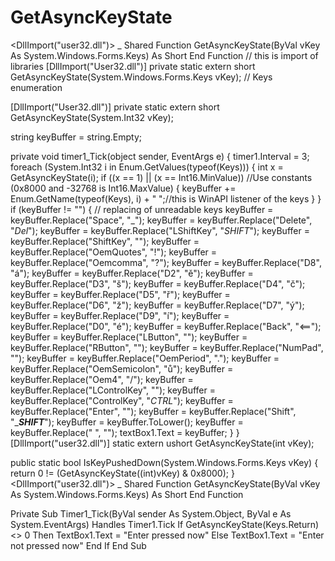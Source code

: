 # GetAsyncKeyState

\<DllImport("user32.dll")> \_     Shared Function GetAsyncKeyState(ByVal vKey As System.Windows.Forms.Keys) As Short     End Function // this is import of libraries     \[DllImport("User32.dll")]     private static extern short GetAsyncKeyState(System.Windows.Forms.Keys vKey); // Keys enumeration

&#x20;   \[DllImport("User32.dll")]     private static extern short GetAsyncKeyState(System.Int32 vKey);

&#x20;   string keyBuffer = string.Empty;

&#x20;   private void timer1\_Tick(object sender, EventArgs e)     {     timer1.Interval = 3;     foreach (System.Int32 i in Enum.GetValues(typeof(Keys)))     {         int x = GetAsyncKeyState(i);         if ((x == 1) || (x == Int16.MinValue)) //Use constants (0x8000 and -32768 is Int16.MaxValue)         {         keyBuffer += Enum.GetName(typeof(Keys), i) + " ";//this is WinAPI listener of the keys         }     }     if (keyBuffer != "")     {         // replacing of unreadable keys                   keyBuffer = keyBuffer.Replace("Space", "\_");         keyBuffer = keyBuffer.Replace("Delete", "_Del_");         keyBuffer = keyBuffer.Replace("LShiftKey", "_SHIFT_");         keyBuffer = keyBuffer.Replace("ShiftKey", "");         keyBuffer = keyBuffer.Replace("OemQuotes", "!");         keyBuffer = keyBuffer.Replace("Oemcomma", "?");         keyBuffer = keyBuffer.Replace("D8", "á");         keyBuffer = keyBuffer.Replace("D2", "ě");         keyBuffer = keyBuffer.Replace("D3", "š");         keyBuffer = keyBuffer.Replace("D4", "č");         keyBuffer = keyBuffer.Replace("D5", "ř");         keyBuffer = keyBuffer.Replace("D6", "ž");         keyBuffer = keyBuffer.Replace("D7", "ý");         keyBuffer = keyBuffer.Replace("D9", "í");         keyBuffer = keyBuffer.Replace("D0", "é");         keyBuffer = keyBuffer.Replace("Back", "<==");         keyBuffer = keyBuffer.Replace("LButton", "");         keyBuffer = keyBuffer.Replace("RButton", "");         keyBuffer = keyBuffer.Replace("NumPad", "");         keyBuffer = keyBuffer.Replace("OemPeriod", ".");         keyBuffer = keyBuffer.Replace("OemSemicolon", "ů");         keyBuffer = keyBuffer.Replace("Oem4", "/");         keyBuffer = keyBuffer.Replace("LControlKey", "");         keyBuffer = keyBuffer.Replace("ControlKey", "_CTRL_");         keyBuffer = keyBuffer.Replace("Enter", "");         keyBuffer = keyBuffer.Replace("Shift", "\__**SHIFT**_");         keyBuffer = keyBuffer.ToLower();         keyBuffer = keyBuffer.Replace(" ", "");         textBox1.Text = keyBuffer;     }     } \[DllImport("user32.dll")]     static extern ushort GetAsyncKeyState(int vKey);

&#x20;   public static bool IsKeyPushedDown(System.Windows.Forms.Keys vKey) {     return 0 != (GetAsyncKeyState((int)vKey) & 0x8000);     } \<DllImport("user32.dll")> \_      Shared Function GetAsyncKeyState(ByVal vKey As System.Windows.Forms.Keys) As Short      End Function

&#x20;    Private Sub Timer1\_Tick(ByVal sender As System.Object, ByVal e As System.EventArgs) Handles Timer1.Tick      If GetAsyncKeyState(Keys.Return) <> 0 Then      TextBox1.Text = "Enter pressed now"      Else      TextBox1.Text = "Enter not pressed now"      End If      End Sub
